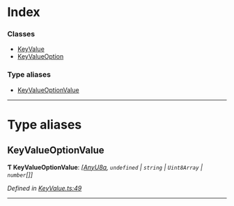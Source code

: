 

# Index

### Classes

* [KeyValue](../classes/_keyvalue_.keyvalue.md)
* [KeyValueOption](../classes/_keyvalue_.keyvalueoption.md)

### Type aliases

* [KeyValueOptionValue](_keyvalue_.md#keyvalueoptionvalue)

---

# Type aliases

<a id="keyvalueoptionvalue"></a>

##  KeyValueOptionValue

**Ƭ KeyValueOptionValue**: *[[AnyU8a](_types_.md#anyu8a), `undefined` | `string` | `Uint8Array` | `number`[]]*

*Defined in [KeyValue.ts:49](https://github.com/polkadot-js/api/blob/0ef15dc/packages/types/src/KeyValue.ts#L49)*

___

